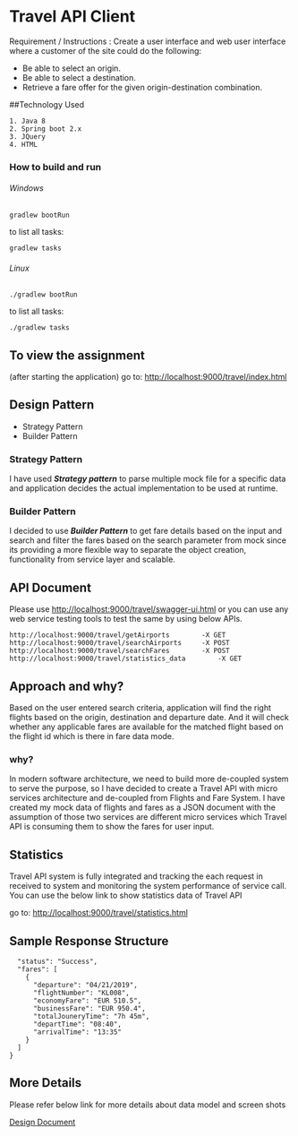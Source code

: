 Travel API Client 
=================
Requirement / Instructions :
Create a user interface and  web user interface where a customer of the site could do the following:
 * Be able to select an origin.
 * Be able to select a destination.
 * Retrieve a fare offer for the given origin-destination combination.
 
##Technology Used

	1. Java 8
	2. Spring boot 2.x
	3. JQuery
	4. HTML
 
### How to build and run
###### Windows
`gradlew bootRun`

to list all tasks:

`gradlew tasks`
###### Linux
`./gradlew bootRun` 

to list all tasks:

`./gradlew tasks`
## To view the assignment 
(after starting the application) go to: [http://localhost:9000/travel/index.html](http://localhost:9000/travel/index.html)
## Design Pattern
* Strategy Pattern
* Builder Pattern

### Strategy  Pattern
I have used **_Strategy pattern_** to parse multiple mock file for a specific data and application decides the actual implementation to be used at runtime.
### Builder  Pattern
I decided to use **_Builder  Pattern_** to get fare details based on the input and search and filter the fares based on the search parameter from mock since its providing a more flexible way to separate the object creation, functionality from service layer and scalable.
## API Document
Please use [http://localhost:9000/travel/swagger-ui.html](http://localhost:9000/travel/swagger-ui.html) or you can use any web service testing tools to test the same by using below APIs.

	http://localhost:9000/travel/getAirports		-X GET
	http://localhost:9000/travel/searchAirports		-X POST
	http://localhost:9000/travel/searchFares		-X POST
	http://localhost:9000/travel/statistics_data		-X GET
## Approach and why?
Based on the user entered search criteria, application will find the right flights based on the origin, destination and departure date. And it will check whether any applicable fares are available for the matched flight based on the flight id which is there in fare data mode.

### why?

In modern software architecture, we need to build more de-coupled system to serve the purpose, so I have decided to create a Travel API with micro services architecture and de-coupled from Flights and Fare System. I have created my mock data of flights and fares as a JSON document with the assumption of those two services are different micro services which Travel API is consuming them to show the fares for user input.

## Statistics 
Travel API system is fully integrated and tracking the each request in received to system and monitoring the system performance of service call. You can use the below link to show statistics data of Travel API

go to: [http://localhost:9000/travel/statistics.html](http://localhost:9000/travel/statistics.html)

## Sample Response Structure
```{
  "status": "Success",
  "fares": [
    {
      "departure": "04/21/2019",
      "flightNumber": "KL008",
      "economyFare": "EUR 510.5",
      "businessFare": "EUR 950.4",
      "totalJouneryTime": "7h 45m",
      "departTime": "08:40",
      "arrivalTime": "13:35"
    }
  ]
} 
```

## More Details
Please refer below link for more details about data model and screen shots

[Design Document](https://github.com/udayakumarrajan/travel-api/blob/master/original-case/document/Travel%20API%20Design%20Document.pdf)



